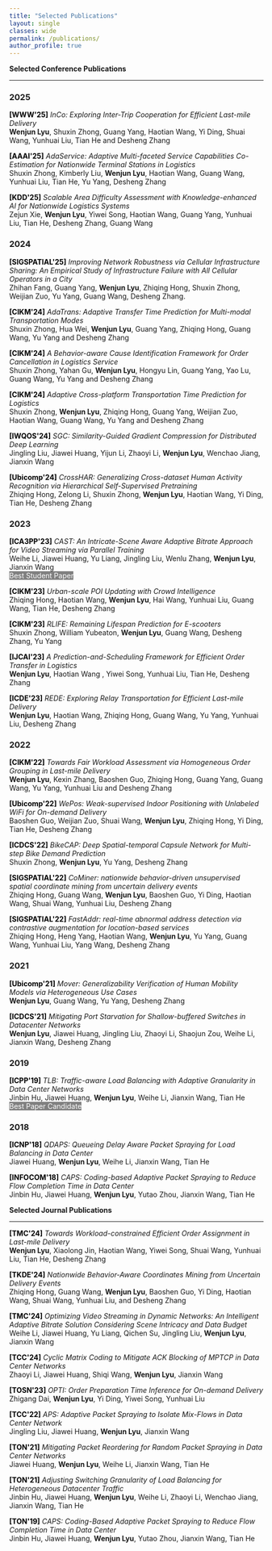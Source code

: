 ```yaml
---
title: "Selected Publications"
layout: single
classes: wide
permalink: /publications/
author_profile: true
---
```


**Selected Conference Publications**

---
### 2025
<span style="color:black;font-weight:bold">[WWW'25]</span> *InCo: Exploring Inter-Trip Cooperation for Efficient Last-mile Delivery* <br>**Wenjun Lyu**, Shuxin Zhong, Guang Yang, Haotian Wang, Yi Ding, Shuai Wang, Yunhuai Liu, Tian He and Desheng Zhang<br>

<span style="color:black;font-weight:bold">[AAAI'25]</span> *AdaService: Adaptive Multi-faceted Service Capabilities Co-Estimation for Nationwide Terminal Stations in Logistics* <br>Shuxin Zhong, Kimberly Liu, **Wenjun Lyu**, Haotian Wang, Guang Wang, Yunhuai Liu, Tian He, Yu Yang, Desheng Zhang<br>

<span style="color:black;font-weight:bold">[KDD'25]</span> *Scalable Area Difficulty Assessment with Knowledge-enhanced AI for Nationwide Logistics Systems* <br>Zejun Xie, **Wenjun Lyu**, Yiwei Song, Haotian Wang, Guang Yang, Yunhuai Liu, Tian He, Desheng Zhang, Guang Wang<br>



### 2024

<span style="color:black;font-weight:bold">[SIGSPATIAL'25]</span> *Improving Network Robustness via Cellular Infrastructure Sharing: An Empirical Study of Infrastructure Failure with All Cellular Operators in a City* <br>Zhihan Fang, Guang Yang, **Wenjun Lyu**, Zhiqing Hong, Shuxin Zhong, Weijian Zuo, Yu Yang, Guang Wang, Desheng Zhang.<br>

<span style="color:black;font-weight:bold">[CIKM'24]</span> *AdaTrans: Adaptive Transfer Time Prediction for Multi-modal Transportation Modes* <br>Shuxin Zhong, Hua Wei, **Wenjun Lyu**, Guang Yang, Zhiqing Hong, Guang Wang, Yu Yang and Desheng Zhang<br>

<span style="color:black;font-weight:bold">[CIKM'24]</span> *A Behavior-aware Cause Identification Framework for Order Cancellation in Logistics Service* <br>Shuxin Zhong, Yahan Gu, **Wenjun Lyu**, Hongyu Lin, Guang Yang, Yao Lu, Guang Wang, Yu Yang and Desheng Zhang<br>

<span style="color:black;font-weight:bold">[CIKM'24]</span> *Adaptive Cross-platform Transportation Time Prediction for Logistics* <br>Shuxin Zhong, **Wenjun Lyu**, Zhiqing Hong, Guang Yang, Weijian Zuo, Haotian Wang, Guang Wang, Yu Yang and Desheng Zhang<br>

<span style="color:black;font-weight:bold">[IWQOS'24]</span> *SGC: Similarity-Guided Gradient Compression for Distributed Deep Learning* <br>
Jingling Liu, Jiawei Huang, Yijun Li, Zhaoyi Li, **Wenjun Lyu**, Wenchao Jiang, Jianxin Wang<br>

<span style="color:black;font-weight:bold">[Ubicomp'24]</span> *CrossHAR: Generalizing Cross-dataset Human Activity Recognition via Hierarchical Self-Supervised Pretraining* <br>Zhiqing Hong, Zelong Li, Shuxin Zhong, **Wenjun Lyu**, Haotian Wang, Yi Ding, Tian He, Desheng Zhang<br>

### 2023 

<span style="color:black;font-weight:bold">[ICA3PP'23]</span> *CAST: An Intricate-Scene Aware Adaptive Bitrate Approach for Video Streaming via Parallel Training* <br>
Weihe Li, Jiawei Huang, Yu Liang, Jingling Liu, Wenlu Zhang, **Wenjun Lyu**, Jianxin Wang<br><span style="background-color:gray;color:White"> Best Student Paper</span>

<span style="color:black;font-weight:bold">[CIKM'23]</span> *Urban-scale POI Updating with Crowd Intelligence* <br>
Zhiqing Hong, Haotian Wang, **Wenjun Lyu**, Hai Wang, Yunhuai Liu, Guang Wang, Tian He, Desheng Zhang<br>

<span style="color:black;font-weight:bold">[CIKM'23]</span> *RLIFE: Remaining Lifespan Prediction for E-scooters* <br>
Shuxin Zhong, William Yubeaton, **Wenjun Lyu**, Guang Wang, Desheng Zhang, Yu Yang<br>

<span style="color:black;font-weight:bold">[IJCAI'23]</span> *A Prediction-and-Scheduling Framework for Efficient Order Transfer in Logistics* <br>
**Wenjun Lyu**, Haotian Wang , Yiwei Song, Yunhuai Liu, Tian He, Desheng Zhang<br>

<span style="color:black;font-weight:bold">[ICDE'23]</span> *REDE: Exploring Relay Transportation for Efficient Last-mile Delivery* <br>
**Wenjun Lyu**, Haotian Wang, Zhiqing Hong, Guang Wang, Yu Yang, Yunhuai Liu, Desheng Zhang<br>


### 2022

<span style="color:black;font-weight:bold">[CIKM'22]</span> *Towards Fair Workload Assessment via Homogeneous Order Grouping in Last-mile Delivery* <br>
**Wenjun Lyu**, Kexin Zhang, Baoshen Guo, Zhiqing Hong, Guang Yang, Guang Wang, Yu Yang, Yunhuai Liu and Desheng Zhang<br>

<span style="color:black;font-weight:bold">[Ubicomp'22]</span> *WePos: Weak-supervised Indoor Positioning with Unlabeled WiFi for On-demand Delivery* <br>
Baoshen Guo, Weijian Zuo, Shuai Wang, **Wenjun Lyu**, Zhiqing Hong, Yi Ding, Tian He, Desheng Zhang<br>

<span style="color:black;font-weight:bold">[ICDCS'22]</span> *BikeCAP: Deep Spatial-temporal Capsule Network for Multi-step Bike Demand Prediction* <br>
Shuxin Zhong, **Wenjun Lyu**, Yu Yang, Desheng Zhang<br>


<span style="color:black;font-weight:bold">[SIGSPATIAL'22]</span> *CoMiner: nationwide behavior-driven unsupervised spatial coordinate mining from uncertain delivery events* <br>
Zhiqing Hong, Guang Wang, **Wenjun Lyu**, Baoshen Guo, Yi Ding, Haotian Wang, Shuai Wang, Yunhuai Liu, Desheng Zhang<br>


<span style="color:black;font-weight:bold">[SIGSPATIAL'22]</span> *FastAddr: real-time abnormal address detection via contrastive augmentation for location-based services* <br>
Zhiqing Hong, Heng Yang, Haotian Wang, **Wenjun Lyu**, Yu Yang, Guang Wang, Yunhuai Liu, Yang Wang, Desheng Zhang<br>


### 2021 


<span style="color:black;font-weight:bold">[Ubicomp'21]</span> *Mover: Generalizability Verification of Human Mobility Models via Heterogeneous Use
Cases* <br>
**Wenjun Lyu**, Guang Wang, Yu Yang, Desheng Zhang<br>


<span style="color:black;font-weight:bold">[ICDCS'21]</span> *Mitigating Port Starvation for Shallow-buffered Switches in Datacenter Networks* <br>
**Wenjun Lyu**, Jiawei Huang, Jingling Liu, Zhaoyi Li, Shaojun Zou, Weihe Li, Jianxin Wang, Desheng Zhang<br>



### 2019

<span style="color:black;font-weight:bold">[ICPP'19]</span> *TLB: Traffic-aware Load Balancing with Adaptive Granularity in Data Center Networks* <br>
Jinbin Hu, Jiawei Huang, **Wenjun Lyu**, Weihe Li, Jianxin Wang, Tian He<br><span style="background-color:gray;color:White"> Best Paper Candidate </span>


### 2018

<span style="color:black;font-weight:bold">[ICNP'18]</span> *QDAPS: Queueing Delay Aware Packet Spraying for Load Balancing in Data Center* <br>
Jiawei Huang, **Wenjun Lyu**, Weihe Li, Jianxin Wang, Tian He<br>

<span style="color:black;font-weight:bold">[INFOCOM'18]</span> *CAPS: Coding-based Adaptive Packet Spraying to Reduce Flow Completion Time in Data
Center* <br>
Jinbin Hu, Jiawei Huang, **Wenjun Lyu**, Yutao Zhou, Jianxin Wang, Tian He<br>




**Selected Journal Publications**

---
<span style="color:black;font-weight:bold">[TMC'24]</span> *Towards Workload-constrained Efficient Order Assignment in Last-mile Delivery* <br>**Wenjun Lyu**, Xiaolong Jin, Haotian Wang, Yiwei Song, Shuai Wang, Yunhuai Liu, Tian He, Desheng Zhang<br>

<span style="color:black;font-weight:bold">[TKDE'24]</span> *Nationwide Behavior-Aware Coordinates Mining from Uncertain Delivery Events* <br>Zhiqing Hong, Guang Wang, **Wenjun Lyu**, Baoshen Guo, Yi Ding, Haotian Wang, Shuai Wang, Yunhuai Liu, and Desheng Zhang<br>

<span style="color:black;font-weight:bold">[TMC'24]</span> *Optimizing Video Streaming in Dynamic Networks: An Intelligent Adaptive Bitrate Solution Considering Scene Intricacy and Data Budget* <br>Weihe Li, Jiawei Huang, Yu Liang, Qichen Su, Jingling Liu, **Wenjun Lyu**, Jianxin Wang<br>

<span style="color:black;font-weight:bold">[TCC'24]</span> *Cyclic Matrix Coding to Mitigate ACK Blocking of MPTCP in Data Center Networks* <br>Zhaoyi Li, Jiawei Huang, Shiqi Wang, **Wenjun Lyu**, Jianxin Wang<br>

<span style="color:black;font-weight:bold">[TOSN'23]</span> *OPTI: Order Preparation Time Inference for On-demand Delivery* <br>Zhigang Dai, **Wenjun Lyu**, Yi Ding, Yiwei Song, Yunhuai Liu<br>

<span style="color:black;font-weight:bold">[TCC'22]</span> *APS: Adaptive Packet Spraying to Isolate Mix-Flows in Data Center Network* <br>Jingling Liu, Jiawei Huang, **Wenjun Lyu**, Jianxin Wang<br>

<span style="color:black;font-weight:bold">[TON'21]</span> *Mitigating Packet Reordering for Random Packet Spraying in Data Center Networks* <br>Jiawei Huang, **Wenjun Lyu**, Weihe Li, Jianxin Wang, Tian He<br>

<span style="color:black;font-weight:bold">[TON'21]</span> *Adjusting Switching Granularity of Load Balancing for Heterogeneous Datacenter Traffic* <br>Jinbin Hu, Jiawei Huang, **Wenjun Lyu**, Weihe Li, Zhaoyi Li, Wenchao Jiang, Jianxin Wang, Tian He<br>

<span style="color:black;font-weight:bold">[TON'19]</span> *CAPS: Coding-Based Adaptive Packet Spraying to Reduce Flow Completion Time in Data
Center* <br>Jinbin Hu, Jiawei Huang, **Wenjun Lyu**, Yutao Zhou, Jianxin Wang, Tian He<br>



